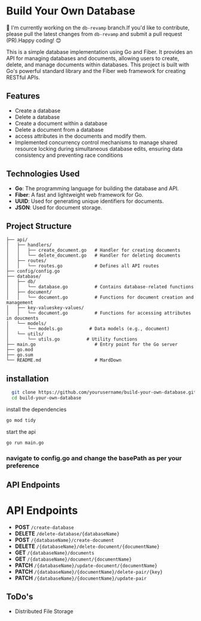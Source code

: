


# Build Your Own Database 
🚀 I'm currently working on the `db-revamp` branch.If you'd like to contribute, please pull the latest changes from `db-revamp` and submit a pull request (PR).Happy coding! 😊

This is a simple database implementation using Go and Fiber. It provides an API for managing databases and documents, allowing users to create, delete, and manage documents within databases. This project is built with Go's powerful standard library and the Fiber web framework for creating RESTful APIs.

## Features

- Create a database
- Delete a database
- Create a document within a database
- Delete a document from a database
- access attributes in the documents and modify  them.
- Implemented concurrency control mechanisms to manage shared resource locking during simultaneous database edits, ensuring data consistency and preventing race conditions
## Technologies Used

- **Go**: The programming language for building the database and API.
- **Fiber**: A fast and lightweight web framework for Go.
- **UUID**: Used for generating unique identifiers for documents.
- **JSON**: Used for document storage.



## Project Structure

```
├── api/
│   ├── handlers/
│   │   ├── create_document.go   # Handler for creating documents
│   │   └── delete_document.go   # Handler for deleting documents
│   ├── routes/
│   │   └── routes.go            # Defines all API routes
├── config/config.go
├── database/
│   ├── db/
│   │   └── database.go          # Contains database-related functions
│   ├── document/
│   │   └── document.go          # Functions for document creation and management
│   ├── key-valueskey-values/
│   │   └── document.go          # Functions for accessing attributes in doucments
│   └── models/
│       └── models.go          # Data models (e.g., document)
│   └── utils/
│       └── utils.go          # Utility functions 
├── main.go                      # Entry point for the Go server
├── go.mod                      
├── go.sum
└── README.md                    # MardDown
```


## installation
```bash
  git clone https://github.com/yourusername/build-your-own-database.git
  cd build-your-own-database

```
install the dependencies
```bash
go mod tidy 
```

start the api
```bash
go run main.go
```

### navigate to config.go and change the basePath as per your preference

## API Endpoints

# API Endpoints

- **POST** `/create-database`
- **DELETE** `/delete-database/{databaseName}`
- **POST** `/{databaseName}/create-document`
- **DELETE** `/{databaseName}/delete-document/{documentName}`
- **GET** `/{databaseName}/documents`
- **GET** `/{databaseName}/document/{documentName}`
- **PATCH** `/{databaseName}/update-document/{documentName}`
- **PATCH** `/{databaseName}/{documentName}/delete-pair/{key}`
- **PATCH** `/{databaseName}/{documentName}/update-pair`
## ToDo's
- Distributed File Storage
